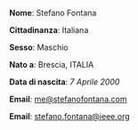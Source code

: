 **Nome**: Stefano Fontana

**Cittadinanza**: Italiana

**Sesso**: Maschio

**Nato a**: Brescia, ITALIA

**Data di nascita**: *7 Aprile 2000*

**Email**: me@stefanofontana.com

**Email**: stefano.fontana@ieee.org

